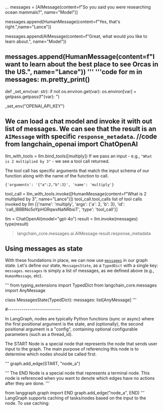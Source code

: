 ...
messages = [AIMessage(content=f"So you said you were researching ocean mammals?", name="Model")]

messages.append(HumanMessage(content=f"Yes, that's right.",name="Lance"))

messages.append(AIMessage(content=f"Great, what would you like to learn about.", name="Model"))

messages.append(HumanMessage(content=f"I want to learn about the best place to see Orcas in the US.", name="Lance"))
'''
'''code
for m in messages:
    m.pretty_print()
---------------------
def _set_env(var: str):
    if not os.environ.get(var):
        os.environ[var] = getpass.getpass(f"{var}: ")

_set_env("OPENAI_API_KEY")

We can load a chat model and invoke it with out list of messages.
We can see that the result is an `AIMessage` with specific `response_metadata`.
//code
from langchain_openai import ChatOpenAI
-----
llm_with_tools = llm.bind_tools([multiply])
If we pass an input - e.g., `"What is 2 multiplied by 3"` - we see a tool call returned. 

The tool call has specific arguments that match the input schema of our function along with the name of the function to call.
```
{'arguments': '{"a":2,"b":3}', 'name': 'multiply'}
```
tool_call = llm_with_tools.invoke([HumanMessage(content=f"What is 2 multiplied by 3", name="Lance")])
tool_call.tool_calls
list of tool calls invoked by llm
[{'name': 'multiply',
  'args': {'a': 2, 'b': 3},
  'id': 'call_lBBBNo5oYpHGRqwxNaNRbsiT',
  'type': 'tool_call'}]




llm = ChatOpenAI(model="gpt-4o")
result = llm.invoke(messages)
type(result)
>langchain_core.messages.ai.AIMessage
result.response_metadata

## Using messages as state

With these foundations in place, we can now use [`messages`](https://python.langchain.com/v0.2/docs/concepts/#messages) in our graph state.
Let's define our state, `MessagesState`, as a `TypedDict` with a single key: `messages`.
`messages` is simply a list of messages, as we defined above (e.g., `HumanMessage`, etc).

'''
from typing_extensions import TypedDict
from langchain_core.messages import AnyMessage

class MessagesState(TypedDict):
    messages: list[AnyMessage]
'''

#---------------------------

In LangGraph, nodes are typically Python functions (sync or async) where the first positional argument is the state, and (optionally), 
the second positional argument is a "config", containing optional configurable parameters (such as a thread_id).

The START Node is a special node that represents the node that sends user input to the graph. The main purpose of referencing this node 
is to determine which nodes should be called first.

'''
graph.add_edge(START, "node_a")

'''
The END Node is a special node that represents a terminal node. This node is referenced when you want to denote which edges have no actions after they are done.
'''

from langgraph.graph import END
graph.add_edge("node_a", END)
'''
LangGraph supports caching of tasks/nodes based on the input to the node. To use caching:




